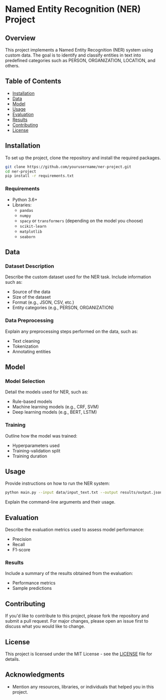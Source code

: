 # Named Entity Recognition (NER) Project

## Overview
This project implements a Named Entity Recognition (NER) system using custom data. The goal is to identify and classify entities in text into predefined categories such as PERSON, ORGANIZATION, LOCATION, and others.

## Table of Contents
- [Installation](#installation)
- [Data](#data)
- [Model](#model)
- [Usage](#usage)
- [Evaluation](#evaluation)
- [Results](#results)
- [Contributing](#contributing)
- [License](#license)

## Installation
To set up the project, clone the repository and install the required packages.

```bash
git clone https://github.com/yourusername/ner-project.git
cd ner-project
pip install -r requirements.txt
```

### Requirements
- Python 3.6+
- Libraries:
  - `pandas`
  - `numpy`
  - `spacy` or `transformers` (depending on the model you choose)
  - `scikit-learn`
  - `matplotlib`
  - `seaborn`

## Data
### Dataset Description
Describe the custom dataset used for the NER task. Include information such as:
- Source of the data
- Size of the dataset
- Format (e.g., JSON, CSV, etc.)
- Entity categories (e.g., PERSON, ORGANIZATION)

### Data Preprocessing
Explain any preprocessing steps performed on the data, such as:
- Text cleaning
- Tokenization
- Annotating entities

## Model
### Model Selection
Detail the models used for NER, such as:
- Rule-based models
- Machine learning models (e.g., CRF, SVM)
- Deep learning models (e.g., BERT, LSTM)

### Training
Outline how the model was trained:
- Hyperparameters used
- Training-validation split
- Training duration

## Usage
Provide instructions on how to run the NER system:
```bash
python main.py --input data/input_text.txt --output results/output.json
```
Explain the command-line arguments and their usage.

## Evaluation
Describe the evaluation metrics used to assess model performance:
- Precision
- Recall
- F1-score

### Results
Include a summary of the results obtained from the evaluation:
- Performance metrics
- Sample predictions

## Contributing
If you'd like to contribute to this project, please fork the repository and submit a pull request. For major changes, please open an issue first to discuss what you would like to change.

## License
This project is licensed under the MIT License - see the [LICENSE](LICENSE) file for details.

## Acknowledgments
- Mention any resources, libraries, or individuals that helped you in this project.
